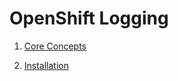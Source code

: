 # OpenShift Logging

1.  [Core Concepts](./01_core_concepts.md)

2.  [Installation](./02_installation.md)
